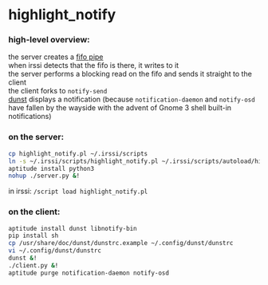 highlight_notify
================

### high-level overview:

the server creates a [fifo pipe](https://duckduckgo.com/?q=mkfifo)  
when irssi detects that the fifo is there, it writes to it  
the server performs a blocking read on the fifo and sends it straight to the client  
the client forks to `notify-send`  
[dunst](http://www.knopwob.org/dunst/) displays a notification (because `notification-daemon` and `notify-osd` have fallen by the wayside with the advent of Gnome 3 shell built-in notifications)

### on the server:

```sh
cp highlight_notify.pl ~/.irssi/scripts
ln -s ~/.irssi/scripts/highlight_notify.pl ~/.irssi/scripts/autoload/highlight_notify.pl
aptitude install python3
nohup ./server.py &!
```

in irssi: `/script load highlight_notify.pl`

### on the client:

```sh
aptitude install dunst libnotify-bin
pip install sh
cp /usr/share/doc/dunst/dunstrc.example ~/.config/dunst/dunstrc
vi ~/.config/dunst/dunstrc
dunst &!
./client.py &!
aptitude purge notification-daemon notify-osd
```
